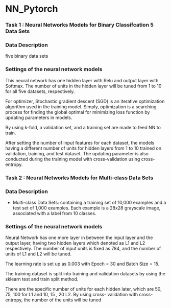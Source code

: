 # NN_Pytorch

### Task 1 :  Neural Networks Models for Binary Classifcation 5 Data Sets

### Data Description

five binary data sets 

### Settings of the neural network models

This neural network has one hidden layer with Relu and output layer with Softmax.
The number of units in the hidden layer will be tuned from 1 to 10 for all five datasets, respectively.

For optimizer, Stochastic gradient descent (SGD) is an iterative optimization algorithm used in the training model. Simply, optimization is a searching process for finding the global optimal for minimizing loss function by updating parameters in models.

By using k-fold, a validation set, and a training set are made to feed NN to train. 

After setting the number of input features for each dataset, the models having a different number of units for hidden layers from 1 to 10 trained on validation, training, and test dataset. The updating parameter is also conducted during the training model with cross-validation using cross-entropy.


### Task 2  :  Neural Networks Models for Multi-class Data Sets

### Data Description

-  Multi-class Data Sets: containing a training set of 10,000 examples and a test set of 1,000 examples. Each example is a 28x28 grayscale image, associated with a label from 10 classes. 


### Settings of the neural network models

Neural Network has one more layer in between the input layer and the output layer, having two hidden layers which denoted as L1 and L2 respectively. The number of input units is fixed as 784, and the number of units of L1 and L2 will be tuned.

The learning rate is set up as 0.003 with Epoch = 30 and Batch Size = 15. 
 
The training dataset is split into training and validation datasets by using the sklearn test and train split method. 

There are the specific number of units for each hidden later, which are 50, 75, 100 for L1 and 10, 15 , 20 L2. By using cross- validation with cross-entropy, the number of the units will be tuned
 

 
 
 
 






